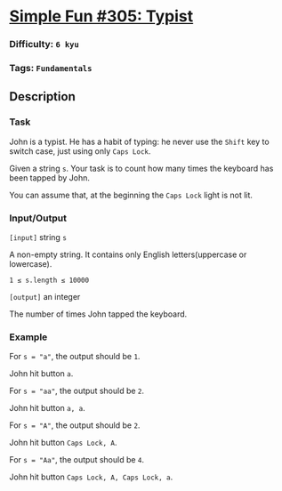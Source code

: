 # [Simple Fun #305: Typist](https://www.codewars.com/kata/592645498270ccd7950000b4)

### Difficulty: `6 kyu`

### Tags: `Fundamentals` 

## Description

### Task
John is a typist. He has a habit of typing: he never use the `Shift` key to switch case, just using only `Caps Lock`.

Given a string `s`. Your task is to count how many times the keyboard has been tapped by John.

You can assume that, at the beginning the `Caps Lock` light is not lit.

### Input/Output
`[input]` string `s`

A non-empty string. It contains only English letters(uppercase or lowercase).

`1 ≤ s.length ≤ 10000`

`[output]` an integer

The number of times John tapped the keyboard.

### Example
For `s = "a"`, the output should be `1`.

John hit button `a`.

For `s = "aa"`, the output should be `2`.

John hit button `a, a`.

For `s = "A"`, the output should be `2`.

John hit button `Caps Lock, A`.

For `s = "Aa"`, the output should be `4`.

John hit button `Caps Lock, A, Caps Lock, a`.

